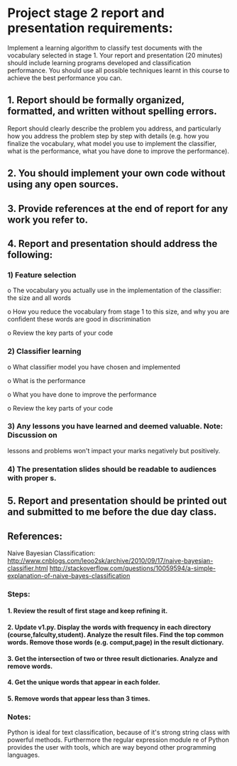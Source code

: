 # Project stage 2 report and presentation requirements:

Implement a learning algorithm to classify test documents with the
vocabulary selected in stage 1. Your report and presentation (20 minutes) should include
learning programs developed and classification performance. You should use all possible
techniques learnt in this course to achieve the best performance you can. 

## 1. Report should be formally organized, formatted, and written without spelling errors.

Report should clearly describe the problem you address, and particularly how you
address the problem step by step with details (e.g. how you finalize the vocabulary,
what model you use to implement the classifier, what is the performance, what you
have done to improve the performance).

## 2. You should implement your own code without using any open sources.

## 3. Provide references at the end of report for any work you refer to.

## 4. Report and presentation should address the following:
### 1) Feature selection

o The vocabulary you actually use in the implementation of the classifier:
the size and all words

o How you reduce the vocabulary from stage 1 to this size, and why you
are confident these words are good in discrimination

o Review the key parts of your code

### 2) Classifier learning

o What classifier model you have chosen and implemented

o What is the performance

o What you have done to improve the performance

o Review the key parts of your code

### 3) Any lessons you have learned and deemed valuable. Note: Discussion on
lessons and problems won't impact your marks negatively but positively.

### 4) The presentation slides should be readable to audiences with proper <font></font>s.

## 5. Report and presentation should be printed out and submitted to me before the due day class. 

## References:

Naive Bayesian Classification: 
http://www.cnblogs.com/leoo2sk/archive/2010/09/17/naive-bayesian-classifier.html
http://stackoverflow.com/questions/10059594/a-simple-explanation-of-naive-bayes-classification

### Steps:

#### 1. Review the result of first stage and keep refining it.

#### 2. Update v1.py. Display the words with frequency in each directory (course,falculty,student). Analyze the result files. Find the top common words. Remove those words (e.g. comput,page) in the result dictionary.

#### 3. Get the intersection of two or three result dictionaries. Analyze and remove words.

#### 4. Get the unique words that appear in each folder.

#### 5. Remove words that appear less than 3 times.

### Notes:
Python is ideal for text classification, because of it's strong string class with powerful methods. Furthermore the regular expression module re of Python provides the user with tools, which are way beyond other programming languages. 